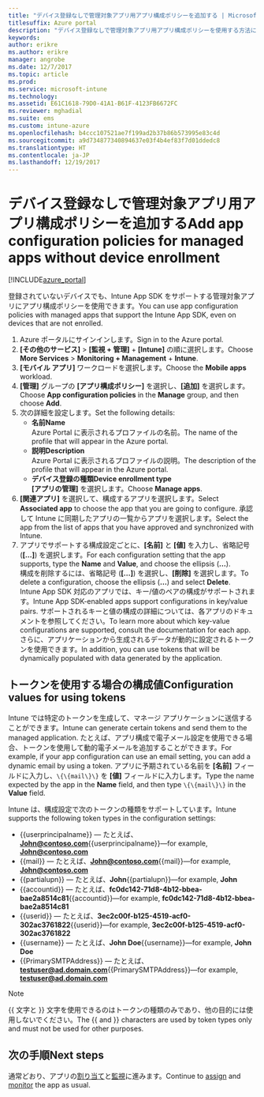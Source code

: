 ```yaml
---
title: "デバイス登録なしで管理対象アプリ用アプリ構成ポリシーを追加する | Microsoft Docs"
titlesuffix: Azure portal
description: "デバイス登録なしで管理対象アプリ用アプリ構成ポリシーを使用する方法について説明します。"
keywords: 
author: erikre
ms.author: erikre
manager: angrobe
ms.date: 12/7/2017
ms.topic: article
ms.prod: 
ms.service: microsoft-intune
ms.technology: 
ms.assetid: E61C1618-79D0-41A1-B61F-4123FB6672FC
ms.reviewer: mghadial
ms.suite: ems
ms.custom: intune-azure
ms.openlocfilehash: b4ccc107521ae7f199ad2b37b86b573995e83c4d
ms.sourcegitcommit: a9d734877340894637e03f4b4ef83f7d01ddedc8
ms.translationtype: HT
ms.contentlocale: ja-JP
ms.lasthandoff: 12/19/2017
---
```

# <a name="add-app-configuration-policies-for-managed-apps-without-device-enrollment"></a><span data-ttu-id="951f2-103">デバイス登録なしで管理対象アプリ用アプリ構成ポリシーを追加する</span><span class="sxs-lookup"><span data-stu-id="951f2-103">Add app configuration policies for managed apps without device enrollment</span></span>

[!INCLUDE[azure_portal](./includes/azure_portal.md)]

<span data-ttu-id="951f2-104">登録されていないデバイスでも、Intune App SDK をサポートする管理対象アプリにアプリ構成ポリシーを使用できます。</span><span class="sxs-lookup"><span data-stu-id="951f2-104">You can use app configuration policies with managed apps that support the Intune App SDK, even on devices that are not enrolled.</span></span> 

1. <span data-ttu-id="951f2-105">Azure ポータルにサインインします。</span><span class="sxs-lookup"><span data-stu-id="951f2-105">Sign in to the Azure portal.</span></span>
2. <span data-ttu-id="951f2-106">**[その他のサービス]** > **[監視 + 管理]** + **[Intune]** の順に選択します。</span><span class="sxs-lookup"><span data-stu-id="951f2-106">Choose **More Services** > **Monitoring + Management** + **Intune**.</span></span>
3. <span data-ttu-id="951f2-107">**[モバイル アプリ]** ワークロードを選択します。</span><span class="sxs-lookup"><span data-stu-id="951f2-107">Choose the **Mobile apps** workload.</span></span>
4. <span data-ttu-id="951f2-108">**[管理]** グループの **[アプリ構成ポリシー]** を選択し、**[追加]** を選択します。</span><span class="sxs-lookup"><span data-stu-id="951f2-108">Choose **App configuration policies** in the **Manage** group, and then choose **Add**.</span></span>
5. <span data-ttu-id="951f2-109">次の詳細を設定します。</span><span class="sxs-lookup"><span data-stu-id="951f2-109">Set the following details:</span></span>
    - <span data-ttu-id="951f2-110">**名前**</span><span class="sxs-lookup"><span data-stu-id="951f2-110">**Name**</span></span>  
      <span data-ttu-id="951f2-111">Azure Portal に表示されるプロファイルの名前。</span><span class="sxs-lookup"><span data-stu-id="951f2-111">The name of the profile that will appear in the Azure portal.</span></span>
    - <span data-ttu-id="951f2-112">**説明**</span><span class="sxs-lookup"><span data-stu-id="951f2-112">**Description**</span></span>  
      <span data-ttu-id="951f2-113">Azure Portal に表示されるプロファイルの説明。</span><span class="sxs-lookup"><span data-stu-id="951f2-113">The  description of the profile that will appear in the Azure portal.</span></span>
    - <span data-ttu-id="951f2-114">**デバイス登録の種類**</span><span class="sxs-lookup"><span data-stu-id="951f2-114">**Device enrollment type**</span></span>  
      <span data-ttu-id="951f2-115">**[アプリの管理]** を選択します。</span><span class="sxs-lookup"><span data-stu-id="951f2-115">Choose **Manage apps**.</span></span>
6. <span data-ttu-id="951f2-116">**[関連アプリ]** を選択して、構成するアプリを選択します。</span><span class="sxs-lookup"><span data-stu-id="951f2-116">Select **Associated app** to choose the app that you are going to configure.</span></span> <span data-ttu-id="951f2-117">承認して Intune に同期したアプリの一覧からアプリを選択します。</span><span class="sxs-lookup"><span data-stu-id="951f2-117">Select the app from the list of apps that you have approved and synchronized with Intune.</span></span>
7. <span data-ttu-id="951f2-118">アプリでサポートする構成設定ごとに、**[名前]** と **[値]** を入力し、省略記号 (**[...]**) を選択します。</span><span class="sxs-lookup"><span data-stu-id="951f2-118">For each configuration setting that the app supports, type the **Name** and **Value**, and choose the ellipsis (**…**).</span></span>  
    <span data-ttu-id="951f2-119">構成を削除するには、省略記号 (**[...]**) を選択し、**[削除]** を選択します。</span><span class="sxs-lookup"><span data-stu-id="951f2-119">To delete a configuration, choose the ellipsis (**…**) and select **Delete**.</span></span>  
    <span data-ttu-id="951f2-120">Intune App SDK 対応のアプリでは、キー/値のペアの構成がサポートされます。</span><span class="sxs-lookup"><span data-stu-id="951f2-120">Intune App SDK-enabled apps support configurations in key/value pairs.</span></span> <span data-ttu-id="951f2-121">サポートされるキーと値の構成の詳細については、各アプリのドキュメントを参照してください。</span><span class="sxs-lookup"><span data-stu-id="951f2-121">To learn more about which key-value configurations are supported, consult the documentation for each app.</span></span>  
    <span data-ttu-id="951f2-122">さらに、アプリケーションから生成されるデータが動的に設定されるトークンを使用できます。</span><span class="sxs-lookup"><span data-stu-id="951f2-122">In addition, you can use tokens that will be dynamically populated with data generated by the application.</span></span>

## <a name="configuration-values-for-using-tokens"></a><span data-ttu-id="951f2-123">トークンを使用する場合の構成値</span><span class="sxs-lookup"><span data-stu-id="951f2-123">Configuration values for using tokens</span></span>

<span data-ttu-id="951f2-124">Intune では特定のトークンを生成して、マネージ アプリケーションに送信することができます。</span><span class="sxs-lookup"><span data-stu-id="951f2-124">Intune can generate certain tokens and send them to the managed application.</span></span> <span data-ttu-id="951f2-125">たとえば、アプリ構成で電子メール設定を使用できる場合、トークンを使用して動的電子メールを追加することができます。</span><span class="sxs-lookup"><span data-stu-id="951f2-125">For example, if your app configuration can use an email setting, you can add a dynamic email by using a token.</span></span> <span data-ttu-id="951f2-126">アプリに予期されている名前を **[名前]** フィールドに入力し、`\{\{mail\}\}` を **[値]** フィールドに入力します。</span><span class="sxs-lookup"><span data-stu-id="951f2-126">Type the name expected by the app in the **Name** field, and then type `\{\{mail\}\}` in the **Value** field.</span></span>

<span data-ttu-id="951f2-127">Intune は、構成設定で次のトークンの種類をサポートしています。</span><span class="sxs-lookup"><span data-stu-id="951f2-127">Intune supports the following token types in the configuration settings:</span></span>

- <span data-ttu-id="951f2-128">\{\{userprincipalname\}\} — たとえば、**John@contoso.com**</span><span class="sxs-lookup"><span data-stu-id="951f2-128">\{\{userprincipalname\}\}—for example, **John@contoso.com**</span></span>
- <span data-ttu-id="951f2-129">\{\{mail\}\} — たとえば、**John@contoso.com**</span><span class="sxs-lookup"><span data-stu-id="951f2-129">\{\{mail\}\}—for example, **John@contoso.com**</span></span>
- <span data-ttu-id="951f2-130">\{\{partialupn\}\} — たとえば、**John**</span><span class="sxs-lookup"><span data-stu-id="951f2-130">\{\{partialupn\}\}—for example, **John**</span></span>
- <span data-ttu-id="951f2-131">\{\{accountid\}\} — たとえば、**fc0dc142-71d8-4b12-bbea-bae2a8514c81**</span><span class="sxs-lookup"><span data-stu-id="951f2-131">\{\{accountid\}\}—for example, **fc0dc142-71d8-4b12-bbea-bae2a8514c81**</span></span>
- <span data-ttu-id="951f2-132">\{\{userid\}\} — たとえば、**3ec2c00f-b125-4519-acf0-302ac3761822**</span><span class="sxs-lookup"><span data-stu-id="951f2-132">\{\{userid\}\}—for example, **3ec2c00f-b125-4519-acf0-302ac3761822**</span></span>
- <span data-ttu-id="951f2-133">\{\{username\}\} — たとえば、**John Doe**</span><span class="sxs-lookup"><span data-stu-id="951f2-133">\{\{username\}\}—for example, **John Doe**</span></span>
- <span data-ttu-id="951f2-134">\{\{PrimarySMTPAddress\}\} — たとえば、**testuser@ad.domain.com**</span><span class="sxs-lookup"><span data-stu-id="951f2-134">\{\{PrimarySMTPAddress\}\}—for example, **testuser@ad.domain.com**</span></span> 


> [!Note]  
> <span data-ttu-id="951f2-135">\{\{ 文字と \}\} 文字を使用できるのはトークンの種類のみであり、他の目的には使用しないでください。</span><span class="sxs-lookup"><span data-stu-id="951f2-135">The \{\{ and \}\} characters are used by token types only and must not be used for other purposes.</span></span>

## <a name="next-steps"></a><span data-ttu-id="951f2-136">次の手順</span><span class="sxs-lookup"><span data-stu-id="951f2-136">Next steps</span></span>

<span data-ttu-id="951f2-137">通常どおり、アプリの[割り当て](apps-deploy.md)と[監視](apps-monitor.md)に進みます。</span><span class="sxs-lookup"><span data-stu-id="951f2-137">Continue to [assign](apps-deploy.md) and [monitor](apps-monitor.md) the app as usual.</span></span>